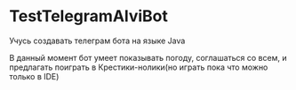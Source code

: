 # TestTelegramAlviBot
Учусь создавать телеграм бота на языке Java

В данный момент бот умеет показывать погоду, соглашаться со всем, и 
предлагать поиграть в Крестики-нолики(но играть пока что можно только в IDE)
